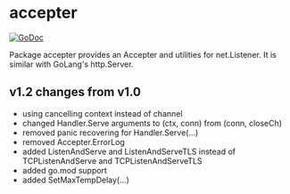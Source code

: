 # accepter

[![GoDoc](https://godoc.org/github.com/goinsane/accepter?status.svg)](https://godoc.org/github.com/goinsane/accepter)

Package accepter provides an Accepter and utilities for net.Listener.
It is similar with GoLang's http.Server.

## v1.2 changes from v1.0

* using cancelling context instead of channel
* changed Handler.Serve arguments to (ctx, conn) from (conn, closeCh)
* removed panic recovering for Handler.Serve(...)
* removed Accepter.ErrorLog
* added ListenAndServe and ListenAndServeTLS instead of TCPListenAndServe and TCPListenAndServeTLS
* added go.mod support
* added SetMaxTempDelay(...)

